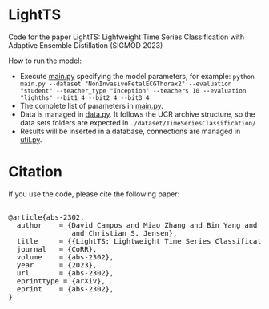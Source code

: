 # LightTS

Code for the paper LightTS: Lightweight Time Series Classification with Adaptive Ensemble Distillation (SIGMOD 2023)

How to run the model:
 * Execute [main.py](main.py) specifying the model parameters, for example:
 `python main.py --dataset "NonInvasiveFetalECGThorax2" --evaluation "student" --teacher_type "Inception" --teachers 10 --evaluation "lighths" --bit1 4 --bit2 4 --bit3 4`
 * The complete list of parameters in [main.py](main.py).
 * Data is managed in [data.py](./utils/data.py). It follows the UCR archive structure, so the data sets folders are expected in `./dataset/TimeSeriesClassification/`
 * Results will be inserted in a database, connections are managed in [util.py](./utils/util.py).

# Citation

If you use the code, please cite the following paper:

<pre>  
@article{abs-2302,
  author    = {David Campos and Miao Zhang and Bin Yang and Tung Kieu and Chenjuan Guo 
               and Christian S. Jensen},
  title     = {{LightTS: Lightweight Time Series Classification with Adaptive Ensemble}},
  journal   = {CoRR},
  volume    = {abs-2302},
  year      = {2023},
  url       = {abs-2302},
  eprinttype = {arXiv},
  eprint    = {abs-2302},
}
</pre> 